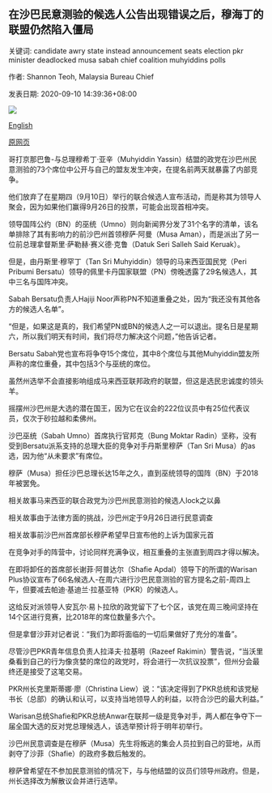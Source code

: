 ## 在沙巴民意测验的候选人公告出现错误之后，穆海丁的联盟仍然陷入僵局

关键词: candidate awry state instead announcement seats election pkr minister deadlocked musa sabah chief coalition muhyiddins polls

作者: Shannon Teoh, Malaysia Bureau Chief

发表日期: 2020-09-10 14:39:36+08:00

![](https://www.straitstimes.com/sites/default/files/styles/x_large/public/articles/2020/09/10/tl-malaysiapm-r-100920.jpg?itok=wEm7dkj_)

[English](Muhyiddin%27s%20coalition%20still%20deadlocked%20after%20candidate%20announcement%20for%20Sabah%20polls%20go%20awry.md)

[原网页](https://www.straitstimes.com/asia/se-asia/malaysias-coalitions-still-deadlocked-after-candidate-reveals-go-awry)

哥打京那巴鲁-与总理穆希丁·亚辛（Muhyiddin Yassin）结盟的政党在沙巴州民意测验的73个席位中公开与自己的盟友发生冲突，在提名前两天就暴露了内部竞争。

他们放弃了在星期四（9月10日）举行的联合候选人宣布活动，而是称其为领导人聚会，因为如果他们赢得9月26日的投票，可能会出现首相冲突。

领导国阵公约（BN）的巫统（Umno）则向新闻界分发了31个名字的清单，该名单排除了其有影响力的前沙巴州首领穆萨·阿曼（Musa Aman），而是派出了另一位前总理拿督斯里·萨勒赫·赛义德·克鲁（Datuk Seri Salleh Said Keruak）。

但是，由丹斯里·穆罕丁（Tan Sri Muhyiddin）领导的马来西亚国民党（Peri Pribumi Bersatu）领导的佩里卡丹国家联盟（PN）傍晚透露了29名候选人，其中三名与国阵冲突。

Sabah Bersatu负责人Hajiji Noor声称PN不知道重叠之处，因为“我还没有其他各方的候选人名单”。

“但是，如果这是真的，我们希望PN或BN的候选人之一可以退出。提名日是星期六，所以我们明天有时间，我们将尽力解决这个问题，”他告诉记者。

Bersatu Sabah党也宣布将争夺15个席位，其中8个席位与其他Muhyiddin盟友所声称的席位重叠，其中包括3个与巫统的席位。

虽然州选举不会直接影响组成马来西亚联邦政府的联盟，但这是选民忠诚度的领头羊。

摇摆州沙巴州是大选的潜在国王，因为它在议会的222位议员中有25位代表议员，仅次于砂​​拉越和柔佛州。

沙巴巫统（Sabah Umno）首席执行官邦克（Bung Moktar Radin）坚称，没有受到Bersatu派系支持的总理大臣的竞争对手丹斯里穆萨（Tan Sri Musa）的as选，因为他“从未要求”有席位。

穆萨（Musa）担任沙巴总理长达15年之久，直到巫统领导的国阵（BN）于2018年被罢免。

相关故事马来西亚的联合政党为沙巴州民意测验的候选人lock之以鼻

相关故事由于法律方面的挑战，沙巴州定于9月26日进行民意调查

相关故事前沙巴州首席部长穆萨希望早日宣布他的上诉为国家元首

在竞争对手的阵营中，讨论同样充满争议，相互重叠的主张直到周四才得以解决。

在即将卸任的首席部长谢菲·阿普达尔（Shafie Apdal）领导下的所谓的Warisan Plus协议宣布了66名候选人-在周六进行沙巴民意测验的官方提名之前-周四上午，但要减去帕迪·基迪兰·拉基亚特（PKR）的候选人。

这给反对派领导人安瓦尔·易卜拉欣的政党留下了七个区，该党在周三晚间坚持在14个区进行竞赛，比2018年的席位数量多六个。

但是拿督沙菲对记者说：“我们为即将面临的一切后果做好了充分的准备”。

尽管沙巴PKR青年信息负责人拉泽夫·拉基明（Razeef Rakimin）警告说，“当沃里桑看到自己的行为像贪婪的席位的政党时，将会进行一次抗议投票”，但州分会最终还是接受了这笔交易。

PKR州长克里斯蒂娜·廖（Christina Liew）说：“该决定得到了PKR总统和该党秘书长（总部）的确认和认可，以支持当地领导人的利益，以符合沙巴的最大利益。”

Warisan总统Shafie和PKR总统Anwar在联邦一级是竞争对手，两人都在争夺下一届全国大选的反对党总理候选人，该选举预计将于明年初举行。

沙巴州民意调查是在穆萨（Musa）先生将叛逃的集会人员拉到自己的营地，从而剥夺了沙菲（Shafie）的政府多数后触发的。

穆萨曾希望在不参加民意测验的情况下，与与他结盟的议员们领导州政府。但是，州长选择改为解散议会并进行选举。